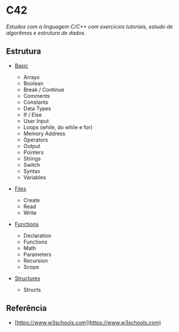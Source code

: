 # C42

*Estudos com a linguagem C/C++ com exercícios tutoriais, estudo de algoritmos e estrutura de dados.*

## Estrutura

- [Basic](/src/basic/)
    - Arrays
    - Boolean
    - Break / Continue
    - Comments
    - Constants
    - Data Types
    - If / Else
    - User Input
    - Loops (while, do while e for) 
    - Memory Address
    - Operators
    - Output
    - Pointers
    - Strings
    - Switch
    - Syntax
    - Variables

- [Files](/src/files/)
    - Create
    - Read
    - Write

- [Functions](/src/functions/)
    - Declaration
    - Functions
    - Math
    - Parameters
    - Recursion
    - Scope

- [Structures](/src/structures/)
    - Structs


## Referência
- [https://www.w3schools.com](https://www.w3schools.com)
